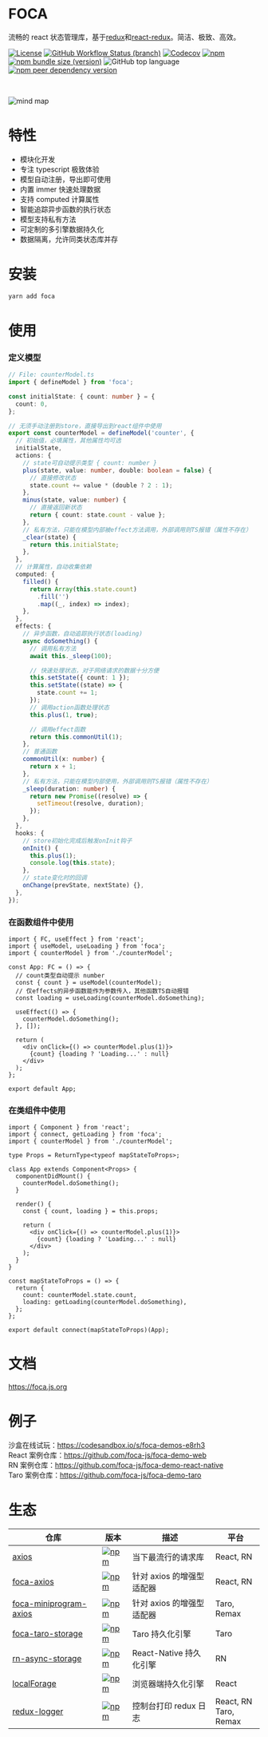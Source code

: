 # FOCA

流畅的 react 状态管理库，基于[redux](https://github.com/reduxjs/redux)和[react-redux](https://github.com/reduxjs/react-redux)。简洁、极致、高效。

[![License](https://img.shields.io/github/license/foca-js/foca)](https://github.com/foca-js/foca/blob/master/LICENSE)
[![GitHub Workflow Status (branch)](https://img.shields.io/github/workflow/status/foca-js/foca/Test/master?label=test)](https://github.com/foca-js/foca/actions)
[![Codecov](https://img.shields.io/codecov/c/github/foca-js/foca)](https://codecov.io/gh/foca-js/foca)
[![npm](https://img.shields.io/npm/v/foca)](https://www.npmjs.com/package/foca)
[![npm bundle size (version)](https://img.shields.io/bundlephobia/minzip/foca?label=bundle+size)](https://bundlephobia.com/package/foca@latest)
![GitHub top language](https://img.shields.io/github/languages/top/foca-js/foca)
[![npm peer dependency version](https://img.shields.io/npm/dependency-version/foca/peer/react)](https://github.com/facebook/react)

<br>

![mind map](https://raw.githubusercontent.com/foca-js/foca/master/docs/mindMap.svg)

# 特性

- 模块化开发
- 专注 typescript 极致体验
- 模型自动注册，导出即可使用
- 内置 immer 快速处理数据
- 支持 computed 计算属性
- 智能追踪异步函数的执行状态
- 模型支持私有方法
- 可定制的多引擎数据持久化
- 数据隔离，允许同类状态库并存

# 安装

```bash
yarn add foca
```

# 使用

### 定义模型

```typescript
// File: counterModel.ts
import { defineModel } from 'foca';

const initialState: { count: number } = {
  count: 0,
};

// 无须手动注册到store，直接导出到react组件中使用
export const counterModel = defineModel('counter', {
  // 初始值，必填属性，其他属性均可选
  initialState,
  actions: {
    // state可自动提示类型 { count: number }
    plus(state, value: number, double: boolean = false) {
      // 直接修改状态
      state.count += value * (double ? 2 : 1);
    },
    minus(state, value: number) {
      // 直接返回新状态
      return { count: state.count - value };
    },
    // 私有方法，只能在模型内部被effect方法调用，外部调用则TS报错（属性不存在）
    _clear(state) {
      return this.initialState;
    },
  },
  // 计算属性，自动收集依赖
  computed: {
    filled() {
      return Array(this.state.count)
        .fill('')
        .map((_, index) => index);
    },
  },
  effects: {
    // 异步函数，自动追踪执行状态(loading)
    async doSomething() {
      // 调用私有方法
      await this._sleep(100);

      // 快速处理状态，对于网络请求的数据十分方便
      this.setState({ count: 1 });
      this.setState((state) => {
        state.count += 1;
      });
      // 调用action函数处理状态
      this.plus(1, true);

      // 调用effect函数
      return this.commonUtil(1);
    },
    // 普通函数
    commonUtil(x: number) {
      return x + 1;
    },
    // 私有方法，只能在模型内部使用，外部调用则TS报错（属性不存在）
    _sleep(duration: number) {
      return new Promise((resolve) => {
        setTimeout(resolve, duration);
      });
    },
  },
  hooks: {
    // store初始化完成后触发onInit钩子
    onInit() {
      this.plus(1);
      console.log(this.state);
    },
    // state变化时的回调
    onChange(prevState, nextState) {},
  },
});
```

### 在函数组件中使用

```tsx
import { FC, useEffect } from 'react';
import { useModel, useLoading } from 'foca';
import { counterModel } from './counterModel';

const App: FC = () => {
  // count类型自动提示 number
  const { count } = useModel(counterModel);
  // 仅effects的异步函数能作为参数传入，其他函数TS自动报错
  const loading = useLoading(counterModel.doSomething);

  useEffect(() => {
    counterModel.doSomething();
  }, []);

  return (
    <div onClick={() => counterModel.plus(1)}>
      {count} {loading ? 'Loading...' : null}
    </div>
  );
};

export default App;
```

### 在类组件中使用

```tsx
import { Component } from 'react';
import { connect, getLoading } from 'foca';
import { counterModel } from './counterModel';

type Props = ReturnType<typeof mapStateToProps>;

class App extends Component<Props> {
  componentDidMount() {
    counterModel.doSomething();
  }

  render() {
    const { count, loading } = this.props;

    return (
      <div onClick={() => counterModel.plus(1)}>
        {count} {loading ? 'Loading...' : null}
      </div>
    );
  }
}

const mapStateToProps = () => {
  return {
    count: counterModel.state.count,
    loading: getLoading(counterModel.doSomething),
  };
};

export default connect(mapStateToProps)(App);
```

# 文档

https://foca.js.org

# 例子

沙盒在线试玩：https://codesandbox.io/s/foca-demos-e8rh3
<br />
React 案例仓库：https://github.com/foca-js/foca-demo-web
<br>
RN 案例仓库：https://github.com/foca-js/foca-demo-react-native
<br>
Taro 案例仓库：https://github.com/foca-js/foca-demo-taro

# 生态

| 仓库                                                                            | 版本                                                                                                                                                      | 描述                      | 平台                       |
| ------------------------------------------------------------------------------- | --------------------------------------------------------------------------------------------------------------------------------------------------------- | ------------------------- | -------------------------- |
| [axios](https://github.com/axios/axios)                                         | [![npm](https://img.shields.io/npm/v/axios)](https://www.npmjs.com/package/axios)                                                                         | 当下最流行的请求库        | React, RN                  |
| [foca-axios](https://github.com/foca-js/foca-axios)                             | [![npm](https://img.shields.io/npm/v/foca-axios)](https://www.npmjs.com/package/foca-axios)                                                               | 针对 axios 的增强型适配器 | React, RN                  |
| [foca-miniprogram-axios](https://github.com/foca-js/foca-miniprogram-axios)     | [![npm](https://img.shields.io/npm/v/foca-miniprogram-axios)](https://www.npmjs.com/package/foca-miniprogram-axios)                                       | 针对 axios 的增强型适配器 | Taro, Remax                |
| [foca-taro-storage](https://github.com/foca-js/foca-taro-storage)               | [![npm](https://img.shields.io/npm/v/foca-taro-storage)](https://www.npmjs.com/package/foca-taro-storage)                                                 | Taro 持久化引擎           | Taro                       |
| [rn-async-storage](https://github.com/react-native-async-storage/async-storage) | [![npm](https://img.shields.io/npm/v/@react-native-async-storage/async-storage)](https://www.npmjs.com/package/@react-native-async-storage/async-storage) | React-Native 持久化引擎   | RN                         |
| [localForage](https://github.com/localForage/localForage)                       | [![npm](https://img.shields.io/npm/v/localforage)](https://www.npmjs.com/package/localforage)                                                             | 浏览器端持久化引擎        | React                      |
| [redux-logger](https://github.com/LogRocket/redux-logger)                       | [![npm](https://img.shields.io/npm/v/redux-logger)](https://www.npmjs.com/package/redux-logger)                                                           | 控制台打印 redux 日志     | React, RN <br> Taro, Remax |
